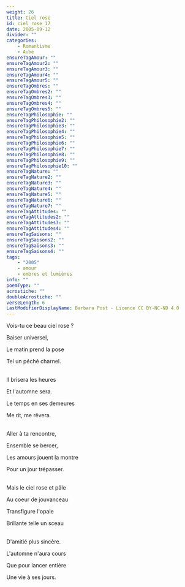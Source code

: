 ```yaml
---
weight: 26
title: Ciel rose
id: ciel_rose_17
date: 2005-09-12
divider: ""
categories:
    - Romantisme
    - Aube
ensureTagAmour: ""
ensureTagAmour2: ""
ensureTagAmour3: ""
ensureTagAmour4: ""
ensureTagAmour5: ""
ensureTagOmbres: ""
ensureTagOmbres2: ""
ensureTagOmbres3: ""
ensureTagOmbres4: ""
ensureTagOmbres5: ""
ensureTagPhilosophie: ""
ensureTagPhilosophie2: ""
ensureTagPhilosophie3: ""
ensureTagPhilosophie4: ""
ensureTagPhilosophie5: ""
ensureTagPhilosophie6: ""
ensureTagPhilosophie7: ""
ensureTagPhilosophie8: ""
ensureTagPhilosophie9: ""
ensureTagPhilosophie10: ""
ensureTagNature: ""
ensureTagNature2: ""
ensureTagNature3: ""
ensureTagNature4: ""
ensureTagNature5: ""
ensureTagNature6: ""
ensureTagNature7: ""
ensureTagAttitudes: ""
ensureTagAttitudes2: ""
ensureTagAttitudes3: ""
ensureTagAttitudes4: ""
ensureTagSaisons: ""
ensureTagSaisons2: ""
ensureTagSaisons3: ""
ensureTagSaisons4: ""
tags:
    - "2005"
    - amour
    - ombres et lumières
info: ""
poemType: ""
acrostiche: ""
doubleAcrostiche: ""
verseLength: 6
LastModifierDisplayName: Barbara Post - Licence CC BY-NC-ND 4.0
---
```

Vois-tu ce beau ciel rose ?

Baiser universel,

Le matin prend la pose

Tel un péché charnel.

 \
Il brisera les heures

Et l'automne sera.

Le temps en ses demeures

Me rit, me rêvera.

 \
Aller à ta rencontre,

Ensemble se bercer,

Les amours jouent la montre

Pour un jour trépasser.

 \
Mais le ciel rose et pâle

Au coeur de jouvanceau

Transfigure l'opale

Brillante telle un sceau

 \
D'amitié plus sincère.

L'automne n'aura cours

Que pour lancer entière

Une vie à ses jours.
